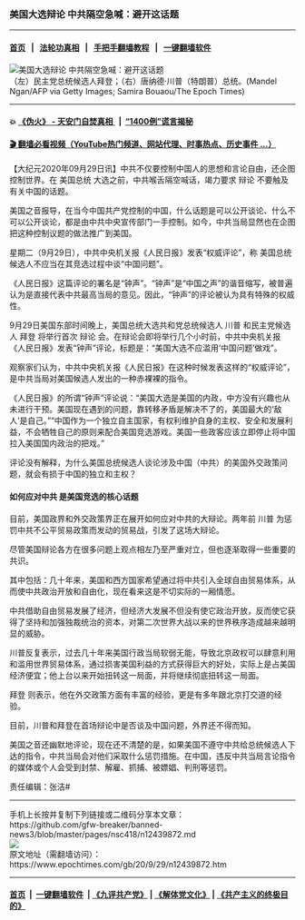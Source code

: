 ### 美国大选辩论 中共隔空急喊：避开这话题
------------------------

#### [首页](https://github.com/gfw-breaker/banned-news3/blob/master/README.md) &nbsp;&nbsp;|&nbsp;&nbsp; [法轮功真相](https://github.com/begood0513/basic/blob/master/README.md)  &nbsp;&nbsp;|&nbsp;&nbsp; [手把手翻墙教程](https://github.com/gfw-breaker/guides/wiki)  &nbsp;&nbsp;|&nbsp;&nbsp; [一键翻墙软件](https://github.com/gfw-breaker/nogfw/blob/master/README.md)  



<div><img alt="美国大选辩论 中共隔空急喊：避开这话题" class="attachment-djy_600_400 size-djy_600_400 wp-post-image" src="https://i.epochtimes.com/assets/uploads/2020/09/Biden-and-Trump-1200x732-600x400.jpg"/>
<div class="caption">
 （左）民主党总统候选人拜登；（右）唐纳德·川普（特朗普）总统。(Mandel Ngan/AFP via Getty Images; Samira Bouaou/The Epoch Times)
</div></div><hr/>

#### 💥 [《伪火》 - 天安门自焚真相 ](http://158.247.195.190:10000/videos/blog/weihuo.html)&nbsp; |&nbsp; [“1400例”谎言揭秘  ](http://158.247.195.190:10000/videos/blog/jiexi1400.html)

#### [ 🎬  翻墙必看视频（YouTube热门频道、网站代理、时事热点、历史事件 ...）](https://github.com/gfw-breaker/links/blob/master/banned.md)

<div><p>
 【大纪元2020年09月29日讯】中共不仅要控制中国人的思想和言论自由，还企图控制世界。在
 <ok href="https://www.epochtimes.com/gb/tag/%E7%BE%8E%E5%9B%BD%E6%80%BB%E7%BB%9F.html">
  美国总统
 </ok>
 大选之前，中共喉舌隔空喊话，竭力要求
 <ok href="https://www.epochtimes.com/gb/tag/%E8%BE%A9%E8%AE%BA.html">
  辩论
 </ok>
 不要触及有关中国的话题。
</p>
<p>
 美国之音报导，在当今中国共产党控制的中国，什么话题是可以公开谈论、什么不可以公开谈论，都是由中共中央宣传部门一手控制。如今，中共当局显然也在企图把这种控制议题的做法推广到美国。
</p>
<p>
 星期二（9月29日），中共中央机关报《人民日报》发表“权威评论”，称
 <ok href="https://www.epochtimes.com/gb/tag/%E7%BE%8E%E5%9B%BD%E6%80%BB%E7%BB%9F.html">
  美国总统
 </ok>
 候选人不应当在其竞选过程中谈“中国问题”。
</p>
<p>
 《人民日报》这篇评论的署名是“钟声”。“钟声”是“中国之声”的谐音缩写，被普遍认为是直接代表中共最高当局的意见。因此，“钟声”的评论被认为具有特殊的权威性。
</p>
<p>
 9月29日美国东部时间晚上，美国总统大选共和党总统候选人
 <ok href="https://www.epochtimes.com/gb/tag/%E5%B7%9D%E6%99%AE.html">
  川普
 </ok>
 和民主党候选人
 <ok href="https://www.epochtimes.com/gb/tag/%E6%8B%9C%E7%99%BB.html">
  拜登
 </ok>
 将举行首次
 <ok href="https://www.epochtimes.com/gb/tag/%E8%BE%A9%E8%AE%BA.html">
  辩论
 </ok>
 会。在辩论会即将举行几个小时前，中共中央机关报《人民日报》发表“钟声”评论，标题是：“美国大选不应滥用‘中国问题’做戏”。
</p>
<p>
 观察家们认为，中共中央机关报《人民日报》在这种时候发表这样的“权威评论”，是中共当局对美国候选人发出的一种赤裸裸的指令。
</p>
<p>
 《人民日报》的所谓“钟声”评论说：“美国大选是美国的内政，中方没有兴趣也从未进行干预。美国现在遇到的问题，靠转移矛盾是解决不了的，美国最大的‘敌人’是自己。”“中国作为一个独立自主国家，有权利维护自身的主权、安全和发展利益，不会牺牲自己的原则来配合美国竞选游戏。美国一些政客应该立即停止将中国拉入美国国内政治的把戏。”
</p>
<p>
 评论没有解释，为什么美国总统候选人谈论涉及中国（中共）的美国外交政策问题，就会有损于中国的独立和主权？
</p>
<h4>
 如何应对中共 是美国竞选的核心话题
</h4>
<p>
 目前，美国政界和外交政策界正在展开如何应对中共的大辩论。两年前
 <ok href="https://www.epochtimes.com/gb/tag/%E5%B7%9D%E6%99%AE.html">
  川普
 </ok>
 为惩罚中共不公平贸易政策而发动的贸易战，引发了这场大辩论。
</p>
<p>
 尽管美国辩论各方在很多问题上观点相左乃至严重对立，但也逐渐取得一些重要的共识。
</p>
<p>
 其中包括：几十年来，美国和西方国家希望通过将中共引入全球自由贸易体系，从而使中共政治开放和自由化，现在看来这是不切实际的一厢情愿。
</p>
<p>
 中共借助自由贸易发展了经济，但经济大发展不但没有使它政治开放，反而使它获得了坚持和加强独裁统治的资本，对第二次世界大战以来的世界秩序造成越来越明显的威胁。
</p>
<p>
 川普反复表示，过去几十年来美国行政当局软弱无能，导致北京政权可以肆意利用和滥用世界贸易体系，通过损害美国利益的方式获得巨大的好处，实际上是占美国经济便宜；他上台以来开始扭转这一局面，并将继续彻底扭转这一局面。
</p>
<p>
 <ok href="https://www.epochtimes.com/gb/tag/%E6%8B%9C%E7%99%BB.html">
  拜登
 </ok>
 则表示，他在外交政策方面有丰富的经验，更是有多年跟北京打交道的经验。
</p>
<p>
 目前，川普和拜登在首场辩论中是否谈及中国问题，外界还不得而知。
</p>
<p>
 美国之音还幽默地评论，现在还不清楚的是，如果美国不遵守中共给总统候选人下达的指令，中共当局会对他们采取什么惩罚措施。在中国，违反中共当局言论指令的媒体或个人会受到封禁、解雇、抓捕、被嫖娼、判刑等惩罚。
</p>
<p>
 责任编辑：张洁#
</p>
</div>
<hr/>
手机上长按并复制下列链接或二维码分享本文章：<br/>
https://github.com/gfw-breaker/banned-news3/blob/master/pages/nsc418/n12439872.md <br/>
<a href='https://github.com/gfw-breaker/banned-news3/blob/master/pages/nsc418/n12439872.md'><img src='https://github.com/gfw-breaker/banned-news3/blob/master/pages/nsc418/n12439872.md.png'/></a> <br/>
原文地址（需翻墙访问）：https://www.epochtimes.com/gb/20/9/29/n12439872.htm


------------------------
#### [首页](https://github.com/gfw-breaker/banned-news3/blob/master/README.md) &nbsp;|&nbsp; [一键翻墙软件](https://github.com/gfw-breaker/nogfw/blob/master/README.md) &nbsp;| [《九评共产党》](https://github.com/gfw-breaker/9ping.md/blob/master/README.md#九评之一评共产党是什么) | [《解体党文化》](https://github.com/gfw-breaker/jtdwh.md/blob/master/README.md) | [《共产主义的终极目的》](https://github.com/gfw-breaker/gczydzjmd.md/blob/master/README.md)


<img src='http://gfw-breaker.win/banned-news3/pages/nsc418/n12439872.md' width='0px' height='0px'/>